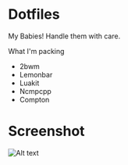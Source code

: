 Dotfiles
========

 My Babies! Handle them with care. 

 What I'm packing
  + 2bwm
  + Lemonbar
  + Luakit
  + Ncmpcpp
  + Compton

Screenshot
========  
![Alt text](https://raw.githubusercontent.com/ObliviousGmn/Dotfiles/master/11_20_2014.png "Go on, Click")   
